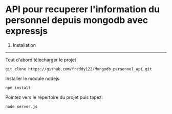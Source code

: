 API pour recuperer l'information du personnel depuis mongodb avec expressjs
=======

1) Installation
----------------------------------
Tout d'abord télecharger le projet

    git clone https://github.com/freddy122/Mongodb_personnel_api.git

Installer le module nodejs 

    npm install
 
Pointez vers le répertoire du projet puis tapez:
    
    node server.js
